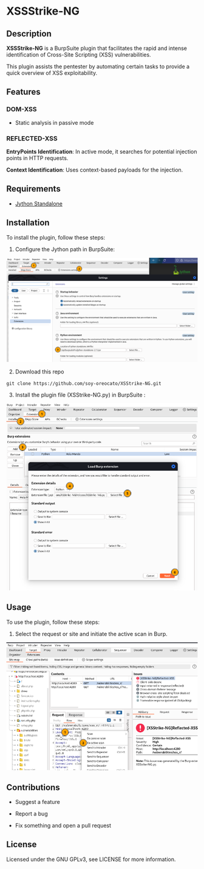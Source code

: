 # XSSStrike-NG

## Description

**XSSStrike-NG** is a BurpSuite plugin that facilitates the rapid and intense identification of Cross-Site Scripting (XSS) vulnerabilities.

This plugin assists the pentester by automating certain tasks to provide a quick overview of XSS exploitability.

## Features

### DOM-XSS
- Static analysis in passive mode

### REFLECTED-XSS
**EntryPoints Identification**: In active mode, it searches for potential injection points in HTTP requests.

**Context Identification**: Uses context-based payloads for the injection.

## Requirements

- [Jython Standalone](https://www.jython.org/download.html)

## Installation

To install the plugin, follow these steps:

1. Configure the Jython path in BurpSuite:

![install_1](./install_1.png)

2. Download this repo
```shell
git clone https://github.com/soy-oreocato/XSStrike-NG.git
```

3. Install the plugin file (XSStrike-NG.py) in BurpSuite :

![install_2](./install_2.png)

## Usage

To use the plugin, follow these steps:

1. Select the request or site and initiate the active scan in Burp.

![usage_1](./uso_1.png)

## Contributions
- Suggest a feature

- Report a bug

- Fix something and open a pull request

## License

Licensed under the GNU GPLv3, see LICENSE for more information.
